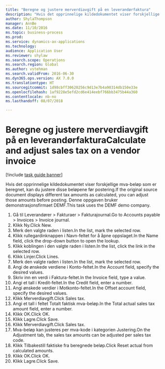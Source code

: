 ```yaml
--- 
title: "Beregne og justere merverdiavgift på en leverandørfaktura"
description: "Hvis det opprinnelige kildedokumentet viser forskjellige mva-beløp som er beregnet, kan du justere disse beløpene før postering."
author: ShylaThompson
manager: AnnBe
ms.date: 11/10/2016
ms.topic: business-process
ms.prod: 
ms.service: dynamics-ax-applications
ms.technology: 
audience: Application User
ms.reviewer: shylaw
ms.search.scope: Operations
ms.search.region: Global
ms.author: vstehman
ms.search.validFrom: 2016-06-30
ms.dyn365.ops.version: AX 7.0.0
ms.translationtype: HT
ms.sourcegitcommit: 1d98cbff30620256c9d13e7b4a90314db150e33e
ms.openlocfilehash: 1af9228e5efd2cd6e414eebf766bb3475b44a360
ms.contentlocale: nb-no
ms.lasthandoff: 08/07/2018

---
```

# <a name="calculate-and-adjust-sales-tax-on-a-vendor-invoice"></a><span data-ttu-id="0dce1-103">Beregne og justere merverdiavgift på en leverandørfaktura</span><span class="sxs-lookup"><span data-stu-id="0dce1-103">Calculate and adjust sales tax on a vendor invoice</span></span>

[!include [task guide banner](../../includes/task-guide-banner.md)]

<span data-ttu-id="0dce1-104">Hvis det opprinnelige kildedokumentet viser forskjellige mva-beløp som er beregnet, kan du justere disse beløpene før postering.</span><span class="sxs-lookup"><span data-stu-id="0dce1-104">If the original source document displays different tax amounts as calculated, you can adjust those amounts before posting.</span></span> <span data-ttu-id="0dce1-105">Denne oppgaven bruker demonstrasjonsfirmaet DEMF.</span><span class="sxs-lookup"><span data-stu-id="0dce1-105">This task uses the DEMF demo company.</span></span>

1. <span data-ttu-id="0dce1-106">Gå til Leverandører > Fakturaer > Fakturajournal.</span><span class="sxs-lookup"><span data-stu-id="0dce1-106">Go to Accounts payable > Invoices > Invoice journal.</span></span>
2. <span data-ttu-id="0dce1-107">Klikk Ny.</span><span class="sxs-lookup"><span data-stu-id="0dce1-107">Click New.</span></span>
3. <span data-ttu-id="0dce1-108">Merk den valgte raden i listen.</span><span class="sxs-lookup"><span data-stu-id="0dce1-108">In the list, mark the selected row.</span></span>
4. <span data-ttu-id="0dce1-109">Klikk rullegardinknappen i Navn-feltet for å åpne oppslaget.</span><span class="sxs-lookup"><span data-stu-id="0dce1-109">In the Name field, click the drop-down button to open the lookup.</span></span>
5. <span data-ttu-id="0dce1-110">Klikk koblingen i den valgte raden i listen.</span><span class="sxs-lookup"><span data-stu-id="0dce1-110">In the list, click the link in the selected row.</span></span>
6. <span data-ttu-id="0dce1-111">Klikk Linjer.</span><span class="sxs-lookup"><span data-stu-id="0dce1-111">Click Lines.</span></span>
7. <span data-ttu-id="0dce1-112">Merk den valgte raden i listen.</span><span class="sxs-lookup"><span data-stu-id="0dce1-112">In the list, mark the selected row.</span></span>
8. <span data-ttu-id="0dce1-113">Angi de ønskede verdiene i Konto-feltet.</span><span class="sxs-lookup"><span data-stu-id="0dce1-113">In the Account field, specify the desired values.</span></span>
9. <span data-ttu-id="0dce1-114">Skriv inn en verdi i Faktura-feltet.</span><span class="sxs-lookup"><span data-stu-id="0dce1-114">In the Invoice field, type a value.</span></span>
10. <span data-ttu-id="0dce1-115">Angi et tall i Kredit-feltet.</span><span class="sxs-lookup"><span data-stu-id="0dce1-115">In the Credit field, enter a number.</span></span>
11. <span data-ttu-id="0dce1-116">Angi ønskede verdier i Motkonto-feltet.</span><span class="sxs-lookup"><span data-stu-id="0dce1-116">In the Offset account field, specify the desired values.</span></span>
12. <span data-ttu-id="0dce1-117">Klikk Merverdiavgift.</span><span class="sxs-lookup"><span data-stu-id="0dce1-117">Click Sales tax.</span></span>
13. <span data-ttu-id="0dce1-118">Angi et tall i feltet Totalt faktisk mva-beløp.</span><span class="sxs-lookup"><span data-stu-id="0dce1-118">In the Total actual sales tax amount field, enter a number.</span></span>
14. <span data-ttu-id="0dce1-119">Klikk OK.</span><span class="sxs-lookup"><span data-stu-id="0dce1-119">Click OK.</span></span>
15. <span data-ttu-id="0dce1-120">Klikk Lagre.</span><span class="sxs-lookup"><span data-stu-id="0dce1-120">Click Save.</span></span>
16. <span data-ttu-id="0dce1-121">Klikk Merverdiavgift.</span><span class="sxs-lookup"><span data-stu-id="0dce1-121">Click Sales tax.</span></span>
17. <span data-ttu-id="0dce1-122">Mva-beløp kan justeres per mva-kode i kategorien Justering.</span><span class="sxs-lookup"><span data-stu-id="0dce1-122">On the Adjustment tab, the sales tax amounts can be adjusted per sales tax code.</span></span>
18. <span data-ttu-id="0dce1-123">Klikk Tilbakestill faktiske fra beregnede beløp.</span><span class="sxs-lookup"><span data-stu-id="0dce1-123">Click Reset actual from calculated amounts.</span></span>
19. <span data-ttu-id="0dce1-124">Klikk OK.</span><span class="sxs-lookup"><span data-stu-id="0dce1-124">Click OK.</span></span>
20. <span data-ttu-id="0dce1-125">Klikk Lagre.</span><span class="sxs-lookup"><span data-stu-id="0dce1-125">Click Save.</span></span>


